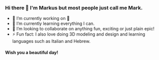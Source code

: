 ### Hi there 👋  I'm Markus but most people just call me Mark.

<!--
**thenewcoder/thenewcoder** is a ✨ _special_ ✨ repository because its `README.md` (this file) appears on your GitHub profile.
Here are some ideas to get you started:
-->

- 🔭 I’m currently working on :shushing_face:
- 🌱 I’m currently learning everything I can.
- 👯 I’m looking to collaborate on anything fun, exciting or just plain epic! <!--- 📫 How to reach me: ...-->
- ⚡ Fun fact: I also love doing 3D modeling and design and learning languages such as Italian and Hebrew.

#### Wish you a beautiful day!
